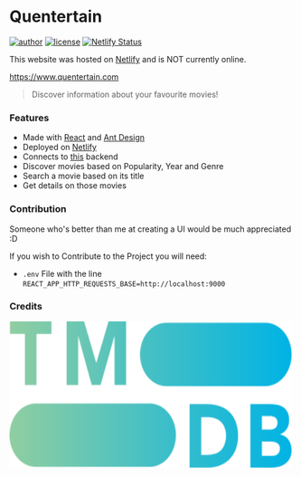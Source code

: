 # Quentertain

[![author](https://img.shields.io/badge/author-xDavide9-brightgreen)](https://github.com/xDavide9)
[![license](https://img.shields.io/github/license/xDavide9/Quentertain?color=red)](https://github.com/xDavide9/Quentertain/blob/master/LICENSE)
[![Netlify Status](https://api.netlify.com/api/v1/badges/ac242020-5b1e-4af3-bc6b-4839a825c78f/deploy-status?branch=prod)](https://app.netlify.com/sites/quentertain/deploys)  

This website was hosted on [Netlify](https://www.netlify.com) and is NOT currently online.  

https://www.quentertain.com

> Discover information about your favourite movies!

### Features

- Made with [React](https://reactjs.org/) and [Ant Design](https://ant.design/)
- Deployed on [Netlify](https://www.netlify.com/)
- Connects to [this](https://github.com/xDavide9/Quentertain-backend) backend
- Discover movies based on Popularity, Year and Genre
- Search a movie based on its title
- Get details on those movies

### Contribution
Someone who's better than me at creating a UI would be much appreciated :D

If you wish to Contribute to the Project you will need:

-  `.env` File with the line `REACT_APP_HTTP_REQUESTS_BASE=http://localhost:9000`

### Credits
<img src="src/home/tmdblogo.svg" width="500" height="260" alt="TMDb">
